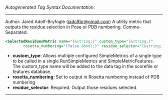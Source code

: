 <!-- THIS IS AN AUTOGENERATED FILE: Don't edit it directly, instead change the schema definition in the code itself. -->

_Autogenerated Tag Syntax Documentation:_

---
Author: Jared Adolf-Bryfogle (jadolfbr@gmail.com)
A utility metric that outputs the residue selection in Pose or PDB numbering.  Comma-Separated.

```xml
<SelectedResiduesMetric name="(&string;)" custom_type="(&string;)"
        rosetta_numbering="(false &bool;)" residue_selector="(&string;)" />
```

-   **custom_type**: Allows multiple configured SimpleMetrics of a single type to be called in a single RunSimpleMetrics and SimpleMetricFeatures. 
 The custom_type name will be added to the data tag in the scorefile or features database.
-   **rosetta_numbering**: Set to output in Rosetta numbering instead of PDB numbering
-   **residue_selector**: Required.  Output those residues selected.

---
